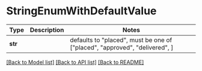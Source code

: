 # StringEnumWithDefaultValue

Type | Description | Notes
------------- | ------------- | -------------
**str** |  | defaults to "placed",  must be one of ["placed", "approved", "delivered", ]

[[Back to Model list]](../README.md#documentation-for-models) [[Back to API list]](../README.md#documentation-for-api-endpoints) [[Back to README]](../README.md)

